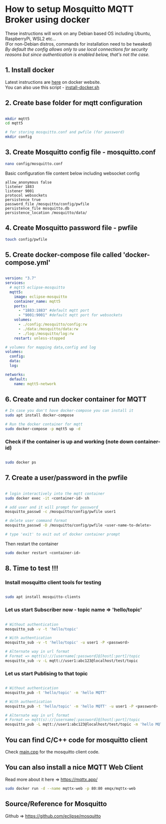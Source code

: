 # How to setup Mosquitto MQTT Broker using docker 
These instructions will work on any Debian based OS including Ubuntu, RaspberryPi, WSL2 etc...  
(For non-Debian distros, commands for installation need to be tweaked)  
_By default the config allows only to use local connections for security reasons but since authentication is enabled below, that's not the case._

## 1. Install docker

Latest instructions are [here](https://docs.docker.com/engine/install/ubuntu/) on docker website.  
You can also use this script - [install-docker.sh](/install-docker.sh)

## 2. Create base folder for mqtt configuration

```bash

mkdir mqtt5
cd mqtt5

# for storing mosquitto.conf and pwfile (for password)
mkdir config

```

## 3. Create Mosquitto config file - mosquitto.conf
```bash
nano config/mosquitto.conf
```

Basic configuration file content below including websocket config
```
allow_anonymous false
listener 1883
listener 9001
protocol websockets
persistence true
password_file /mosquitto/config/pwfile
persistence_file mosquitto.db
persistence_location /mosquitto/data/
```

## 4. Create Mosquitto password file - pwfile

```bash
touch config/pwfile
```

## 5. Create docker-compose file called 'docker-compose.yml'

```yml

version: "3.7"
services:
  # mqtt5 eclipse-mosquitto
  mqtt5:
    image: eclipse-mosquitto
    container_name: mqtt5
    ports:
      - "1883:1883" #default mqtt port
      - "9001:9001" #default mqtt port for websockets
    volumes:
      - ./config:/mosquitto/config:rw
      - ./data:/mosquitto/data:rw
      - ./log:/mosquitto/log:rw
    restart: unless-stopped

# volumes for mapping data,config and log
volumes:
  config:
  data:
  log:

networks:
  default:
    name: mqtt5-network

```

## 6. Create and run docker container for MQTT

```bash
# In case you don't have docker-compose you can install it
sudo apt install docker-compose

# Run the docker container for mqtt
sudo docker-compose -p mqtt5 up -d

```

### Check if the container is up and working (note down container-id)

```bash

sudo docker ps

```

## 7. Create a user/password in the pwfile

```bash

# login interactively into the mqtt container
sudo docker exec -it <container-id> sh

# add user and it will prompt for password
mosquitto_passwd -c /mosquitto/config/pwfile user1

# delete user command format
mosquitto_passwd -D /mosquitto/config/pwfile <user-name-to-delete>

# type 'exit' to exit out of docker container prompt

```
Then restart the container 
```bash
sudo docker restart <container-id>
```

## 8. Time to test !!!

### Install mosquitto client tools for testing
```bash

sudo apt install mosquitto-clients

```

### Let us start Subscriber now - topic name => 'hello/topic'

```bash

# Without authentication
mosquitto_sub -v -t 'hello/topic'

# With authentication
mosquitto_sub -v -t 'hello/topic' -u user1 -P <password>

# Alternate way in url format
# Format => mqtt(s)://[username[:password]@]host[:port]/topic
mosquitto_sub -v -L mqtt://user1:abc123@localhost/test/topic

```

### Let us start Publising to that topic

```bash

# Without authentication
mosquitto_pub -t 'hello/topic' -m 'hello MQTT'

# With authentication
mosquitto_pub -t 'hello/topic' -m 'hello MQTT' -u user1 -P <password>

# Alternate way in url format 
# Format => mqtt(s)://[username[:password]@]host[:port]/topic
mosquitto_pub -L mqtt://user1:abc123@localhost/test/topic -m 'hello MQTT'

```
## You can find C/C++ code for mosquitto client
Check [main.cpp](main.cpp) for the mosquitto client code.

## You can also install a nice MQTT Web Client
Read more about it here => https://mqttx.app/  

```bash
sudo docker run -d --name mqttx-web -p 80:80 emqx/mqttx-web
```

## Source/Reference for Mosquitto
Github => https://github.com/eclipse/mosquitto